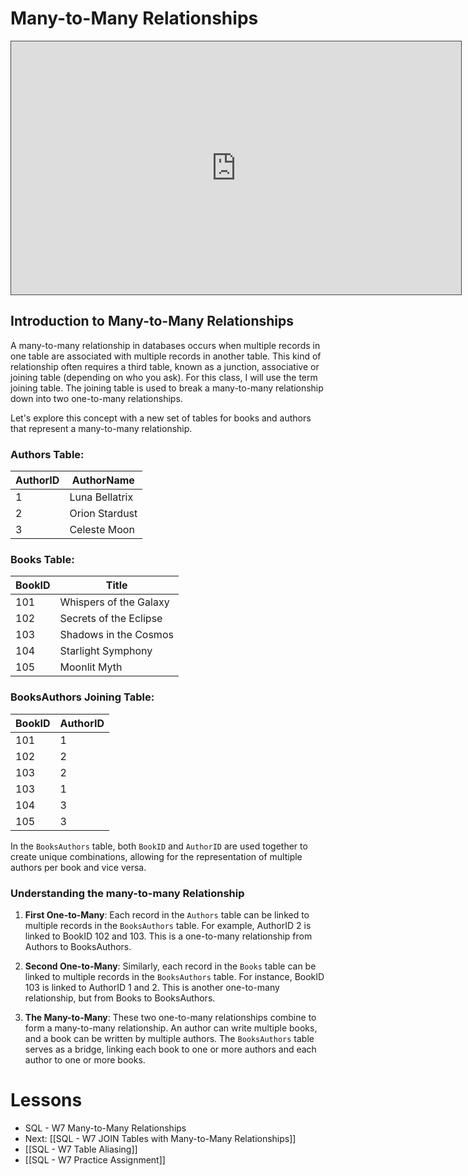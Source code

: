 # Many-to-Many Relationships


<iframe src="https://egator.hosted.panopto.com/Panopto/Pages/Embed.aspx?id=c5b32412-9c53-4db8-a649-b0fb000ed371&autoplay=false&offerviewer=true&showtitle=true&showbrand=true&captions=false&interactivity=all" height="405" width="720" style="border: 1px solid #464646;" allowfullscreen allow="autoplay" aria-label="Panopto Embedded Video Player"></iframe>

## Introduction to Many-to-Many Relationships

A many-to-many relationship in databases occurs when multiple records in one table are associated with multiple records in another table. This kind of relationship often requires a third table, known as a junction, associative or joining table (depending on who you ask). For this class, I will use the term joining table. The joining table is used to break a many-to-many relationship down into two one-to-many relationships.

Let's explore this concept with a new set of tables for books and authors that represent a many-to-many relationship.

### Authors Table:
|AuthorID|AuthorName|
|---|---|
|1|Luna Bellatrix|
|2|Orion Stardust|
|3|Celeste Moon |
### Books Table:
|BookID|Title|
|---|---|
|101|Whispers of the Galaxy|
|102|Secrets of the Eclipse|
|103|Shadows in the Cosmos|
|104|Starlight Symphony|
|105|Moonlit Myth|
### BooksAuthors Joining Table:
|BookID|AuthorID|
|---|---|
|101|1|
|102|2|
|103|2|
|103|1|
|104|3|
|105|3|

In the `BooksAuthors` table, both `BookID` and `AuthorID` are used together to create unique combinations, allowing for the representation of multiple authors per book and vice versa.

### Understanding the many-to-many Relationship

1. **First One-to-Many**: Each record in the `Authors` table can be linked to multiple records in the `BooksAuthors` table. For example, AuthorID 2 is linked to BookID 102 and 103. This is a one-to-many relationship from Authors to BooksAuthors.

2. **Second One-to-Many**: Similarly, each record in the `Books` table can be linked to multiple records in the `BooksAuthors` table. For instance, BookID 103 is linked to AuthorID 1 and 2. This is another one-to-many relationship, but from Books to BooksAuthors.

3. **The Many-to-Many**: These two one-to-many relationships combine to form a many-to-many relationship. An author can write multiple books, and a book can be written by multiple authors. The `BooksAuthors` table serves as a bridge, linking each book to one or more authors and each author to one or more books.

# Lessons
- SQL - W7 Many-to-Many Relationships
- Next: [[SQL - W7 JOIN Tables with Many-to-Many Relationships]]
- [[SQL - W7 Table Aliasing]]
- [[SQL - W7 Practice Assignment]]
